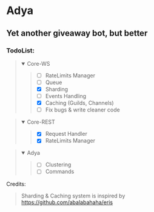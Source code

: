 # Adya
## Yet another giveaway bot, but better


### TodoList:


><details open>
><summary>Core-WS</summary>
>
>>- [ ] RateLimits Manager
>>- [ ] Queue
>>- [X] Sharding
>>- [ ] Events Handling
>>- [X] Caching (Guilds, Channels)
>>- [ ] Fix bugs & write cleaner code
>></details>

><details open>
><summary>Core-REST</summary>
>
>>- [X] Request Handler
>>- [X] RateLimits Manager
>></details>

><details open>
><summary>Adya</summary>
>
>>- [ ] Clustering
>>- [ ] Commands
>></details>

Credits:

> Sharding & Caching system is inspired by https://github.com/abalabahaha/eris
